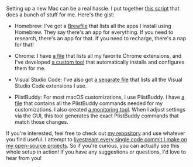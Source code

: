 Setting up a new Mac can be a real hassle. I put together [this script](https://github.com/8ta4/chezmoi/blob/60ab9d48c328362f72d6cd79bac0b1fa35a23eaa/install.sh) that does a bunch of stuff for me. Here's the gist:

- Homebrew: I've got a [Brewfile](https://github.com/8ta4/chezmoi/blob/60ab9d48c328362f72d6cd79bac0b1fa35a23eaa/Brewfile) that lists all the apps I install using Homebrew. They say there's an app for everything. If you need to research, there's an app for that. If you need to recharge, there's a nap for that!

- Chrome: I have [a file](https://github.com/8ta4/chezmoi/blob/60ab9d48c328362f72d6cd79bac0b1fa35a23eaa/extension.sh) that lists all my favorite Chrome extensions, and I've developed [a custom tool](https://github.com/8ta4/extension) that automatically installs and configures them for me.

- Visual Studio Code: I've also got [a separate file](https://github.com/8ta4/chezmoi/blob/60ab9d48c328362f72d6cd79bac0b1fa35a23eaa/code.sh) that lists all the Visual Studio Code extensions I use.

- PlistBuddy: For most macOS customizations, I use PlistBuddy. I have [a file](https://github.com/8ta4/chezmoi/blob/60ab9d48c328362f72d6cd79bac0b1fa35a23eaa/preferences.sh) that contains all the PlistBuddy commands needed for my customizations. I also created [a monitoring tool](https://github.com/8ta4/plist). When I adjust settings via the GUI, this tool generates the exact PlistBuddy commands that match those changes.

If you're interested, feel free to check out [my repository](https://github.com/8ta4/chezmoi) and use whatever you find useful. I attempt to [livestream every single code commit I make on my open-source projects](https://www.youtube.com/@8ta4/streams). So if you're curious, you can actually see this whole setup in action! If you have any suggestions or questions, I'd love to hear from you!
